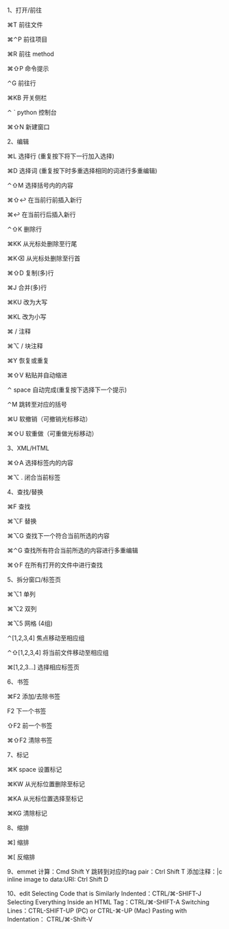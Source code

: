 1、打开/前往

⌘T 前往文件

⌘⌃P 前往项目

⌘R 前往 method

⌘⇧P 命令提示

⌃G 前往行

⌘KB 开关侧栏

⌃ ` python 控制台

⌘⇧N 新建窗口


2、编辑

⌘L 选择行 (重复按下将下一行加入选择)

⌘D 选择词 (重复按下时多重选择相同的词进行多重编辑)

⌃⇧M 选择括号内的内容

⌘⇧↩ 在当前行前插入新行

⌘↩ 在当前行后插入新行

⌃⇧K 删除行

⌘KK 从光标处删除至行尾

⌘K⌫ 从光标处删除至行首

⌘⇧D 复制(多)行

⌘J 合并(多)行

⌘KU 改为大写

⌘KL 改为小写

⌘ / 注释

⌘⌥ / 块注释

⌘Y 恢复或重复

⌘⇧V 粘贴并自动缩进

⌃ space 自动完成(重复按下选择下一个提示)

⌃M 跳转至对应的括号

⌘U 软撤销（可撤销光标移动）

⌘⇧U 软重做（可重做光标移动）


3、XML/HTML

⌘⇧A 选择标签内的内容

⌘⌥ . 闭合当前标签


4、查找/替换

⌘F 查找

⌘⌥F 替换

⌘⌥G 查找下一个符合当前所选的内容

⌘⌃G 查找所有符合当前所选的内容进行多重编辑

⌘⇧F 在所有打开的文件中进行查找


5、拆分窗口/标签页

⌘⌥1 单列

⌘⌥2 双列

⌘⌥5 网格 (4组)

⌃[1,2,3,4] 焦点移动至相应组

⌃⇧[1,2,3,4] 将当前文件移动至相应组

⌘[1,2,3…] 选择相应标签页


6、书签

⌘F2 添加/去除书签

F2 下一个书签

⇧F2 前一个书签

⌘⇧F2 清除书签


7、标记

⌘K space 设置标记

⌘KW 从光标位置删除至标记

⌘KA 从光标位置选择至标记

⌘KG 清除标记 


8、缩排

⌘] 缩排

⌘[ 反缩排


9、emmet
计算：Cmd Shift Y
跳转到对应的tag pair：Ctrl Shift T
添加注释：|c
inline image to data:URI: Ctrl Shift D

10、edit
Selecting Code that is Similarly Indented：CTRL/⌘-SHIFT-J
Selecting Everything Inside an HTML Tag：CTRL/⌘-SHIFT-A
Switching Lines：CTRL-SHIFT-UP (PC) or CTRL-⌘-UP (Mac)
Pasting with Indentation： CTRL/⌘-Shift-V
